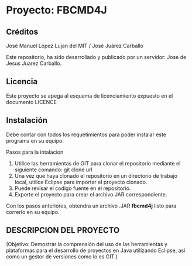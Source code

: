 Proyecto: FBCMD4J
=========

Créditos 
--------
José Manuel López Lujan del MIT / José Juárez Carballo

Este repositorio, ha sido desarrollado y publicado por un servidor: Jose de Jesus Juarez Carballo.


Licencia
---------------------------------------------------------
Este proyecto se apega al esquema de licenciamiento expuesto en el documento LICENCE


Instalación 
-------------
Debe contar con todos los requetimientos para poder instalar este programa en su equipo.


Pasos para la intalacion
1. Utilice las herramientas de GIT para clonar el repositorio mediante el siguiente comando: git clone url
2. Una vez que haya clonado el repositorio en un directorio de trabajo local, utilice Eclipse para importar el proyecto clonado. 
3. Puede revisar el codigo fuente en el repositorio. 
4. Exporte el proyecto para crear el archivo JAR correspondiente. 

Con los pasos anteriores, obtendra un archivo .JAR **fbcmd4j** listo para correrlo en su equipo.

DESCRIPCION DEL PROYECTO
------------------------
(Objetivo: Demostrar la comprensión del uso de las herramientas y plataformas 
para el desarrollo de proyectos en Java utilizando Eclipse, así como un gestor 
de versiones como lo es GIT.)
